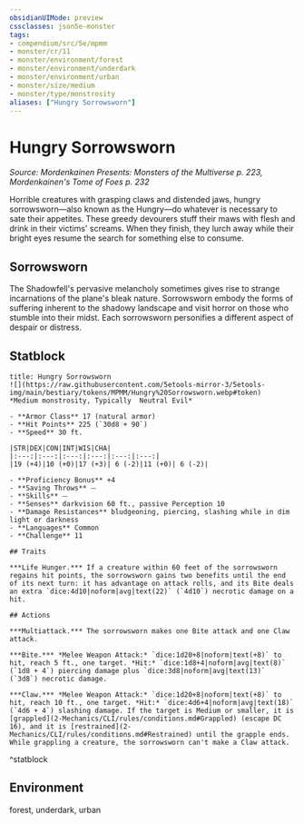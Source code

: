 ```yaml
---
obsidianUIMode: preview
cssclasses: json5e-monster
tags:
- compendium/src/5e/mpmm
- monster/cr/11
- monster/environment/forest
- monster/environment/underdark
- monster/environment/urban
- monster/size/medium
- monster/type/monstrosity
aliases: ["Hungry Sorrowsworn"]
---
```

# Hungry Sorrowsworn
*Source: Mordenkainen Presents: Monsters of the Multiverse p. 223, Mordenkainen's Tome of Foes p. 232*  

Horrible creatures with grasping claws and distended jaws, hungry sorrowsworn—also known as the Hungry—do whatever is necessary to sate their appetites. These greedy devourers stuff their maws with flesh and drink in their victims' screams. When they finish, they lurch away while their bright eyes resume the search for something else to consume.

## Sorrowsworn

The Shadowfell's pervasive melancholy sometimes gives rise to strange incarnations of the plane's bleak nature. Sorrowsworn embody the forms of suffering inherent to the shadowy landscape and visit horror on those who stumble into their midst. Each sorrowsworn personifies a different aspect of despair or distress.

## Statblock

```ad-statblock
title: Hungry Sorrowsworn
![](https://raw.githubusercontent.com/5etools-mirror-3/5etools-img/main/bestiary/tokens/MPMM/Hungry%20Sorrowsworn.webp#token)
*Medium monstrosity, Typically  Neutral Evil*

- **Armor Class** 17 (natural armor)
- **Hit Points** 225 (`30d8 + 90`)
- **Speed** 30 ft.

|STR|DEX|CON|INT|WIS|CHA|
|:---:|:---:|:---:|:---:|:---:|:---:|
|19 (+4)|10 (+0)|17 (+3)| 6 (-2)|11 (+0)| 6 (-2)|

- **Proficiency Bonus** +4
- **Saving Throws** ⏤
- **Skills** ⏤
- **Senses** darkvision 60 ft., passive Perception 10
- **Damage Resistances** bludgeoning, piercing, slashing while in dim light or darkness
- **Languages** Common
- **Challenge** 11

## Traits

***Life Hunger.*** If a creature within 60 feet of the sorrowsworn regains hit points, the sorrowsworn gains two benefits until the end of its next turn: it has advantage on attack rolls, and its Bite deals an extra `dice:4d10|noform|avg|text(22)` (`4d10`) necrotic damage on a hit.

## Actions

***Multiattack.*** The sorrowsworn makes one Bite attack and one Claw attack.

***Bite.*** *Melee Weapon Attack:* `dice:1d20+8|noform|text(+8)` to hit, reach 5 ft., one target. *Hit:* `dice:1d8+4|noform|avg|text(8)` (`1d8 + 4`) piercing damage plus `dice:3d8|noform|avg|text(13)` (`3d8`) necrotic damage.

***Claw.*** *Melee Weapon Attack:* `dice:1d20+8|noform|text(+8)` to hit, reach 10 ft., one target. *Hit:* `dice:4d6+4|noform|avg|text(18)` (`4d6 + 4`) slashing damage. If the target is Medium or smaller, it is [grappled](2-Mechanics/CLI/rules/conditions.md#Grappled) (escape DC 16), and it is [restrained](2-Mechanics/CLI/rules/conditions.md#Restrained) until the grapple ends. While grappling a creature, the sorrowsworn can't make a Claw attack.
```
^statblock

## Environment

forest, underdark, urban